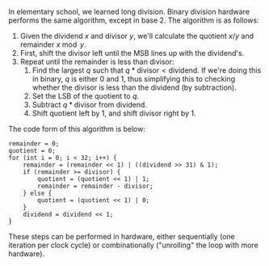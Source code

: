 In elementary school, we learned long division. Binary division hardware performs the same algorithm, except in base 2. The algorithm is as follows:
1. Given the dividend $x$ and divisor $y$, we'll calculate the quotient $x/y$ and remainder $x \bmod y$.
2. First, shift the divisor left until the MSB lines up with the dividend's.
3. Repeat until the remainder is less than divisor:
	1. Find the largest $q$ such that $q * \text{divisor} < \text{dividend}$. If we're doing this in binary, $q$ is either 0 and 1, thus simplifying this to checking whether the divisor is less than the dividend (by subtraction).
	2. Set the LSB of the quotient to $q$.
	3. Subtract $q * \text{divisor}$ from dividend.
	4. Shift quotient left by 1, and shift divisor right by 1.

The code form of this algorithm is below:
```
remainder = 0;
quotient = 0;
for (int i = 0; i < 32; i++) {
	remainder = (remainder << 1) | ((dividend >> 31) & 1);
	if (remainder >= divisor) {
		quotient = (quotient << 1) | 1;
		remainder = remainder - divisor;
	} else {
		quotient = (quotient << 1) | 0;
	}
	dividend = dividend << 1;
}
```

These steps can be performed in hardware, either sequentially (one iteration per clock cycle) or combinationally ("unrolling" the loop with more hardware).